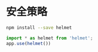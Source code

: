 # 安全策略

``` bash
npm install --save helmet
```

``` typescript
import * as helmet from 'helmet';
app.use(helmet())
```